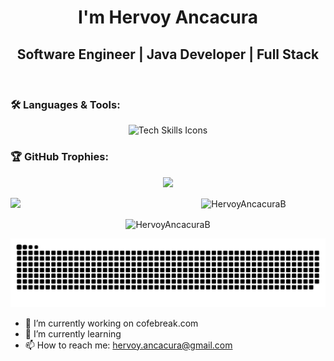 <h1 align="center">I'm Hervoy Ancacura</h1>
<h2 align="center">Software Engineer | Java Developer | Full Stack</h2><br>

  <h3 align="left">🛠️ Languages & Tools:</h3>
  <p align="center">
    <img src="https://skillicons.dev/icons?i=java,spring,aws,angular,kubernetes,docker,hibernate,mysql,mongodb,git,bitbucket,maven,gradle" alt="Tech Skills Icons"/>
  </p>

  <h3 align="left">🏆 GitHub Trophies:</h3>
  <p align="center">
    <img src="https://github-profile-trophy.vercel.app/?username=HervoyAncacuraB&theme=onestar&row=1&column=5"/>
  </p>
  
  <p align="center">
  <img align="left" width="48%" src='https://github-readme-stats.vercel.app/api?username=HervoyAncacuraB&show_icons=true&theme=radical&count_private=true'/>
  </p>
  
  <p align="center">
  <img align="center" width="48%" src="https://github-readme-streak-stats.herokuapp.com?user=HervoyAncacuraB&count_private=true&theme=radical" alt="HervoyAncacuraB"/>
  </p>
  
  <p align="center">
  <img align="center" width="50%" src="https://github-readme-stats.vercel.app/api/top-langs/?username=HervoyAncacuraB&count_private=true&theme=radical&layout=compact" alt="HervoyAncacuraB" />
  </p>
  
  <p align="center">
    <img src="https://raw.githubusercontent.com/platane/snk/output/github-contribution-grid-snake-dark.svg">
  </p>
  
- 🔭 I’m currently working on cofebreak.com
- 🌱 I’m currently learning 
- 📫 How to reach me: hervoy.ancacura@gmail.com
<!--
## Hi there 👋
**HervoyAncacuraB/HervoyAncacuraB** is a ✨ _special_ ✨ repository because its `README.md` (this file) appears on your GitHub profile.
- 👯 I’m looking to collaborate on ...
- 🤔 I’m looking for help with ...
- 💬 Ask me about ...
- 😄 Pronouns: ...
- ⚡ Fun fact: ...
-->
